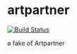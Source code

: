 # artpartner

[![Build Status](https://travis-ci.org/wnow20/artpartner.svg)](https://travis-ci.org/wnow20/artpartner)

a fake of Artpartner
